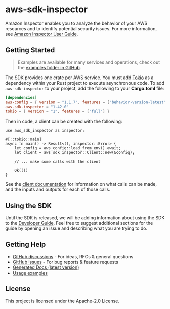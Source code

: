 # aws-sdk-inspector

Amazon Inspector enables you to analyze the behavior of your AWS resources and to identify potential security issues. For more information, see [Amazon Inspector User Guide](https://docs.aws.amazon.com/inspector/latest/userguide/inspector_introduction.html).

## Getting Started

> Examples are available for many services and operations, check out the
> [examples folder in GitHub](https://github.com/awslabs/aws-sdk-rust/tree/main/examples).

The SDK provides one crate per AWS service. You must add [Tokio](https://crates.io/crates/tokio)
as a dependency within your Rust project to execute asynchronous code. To add `aws-sdk-inspector` to
your project, add the following to your **Cargo.toml** file:

```toml
[dependencies]
aws-config = { version = "1.1.7", features = ["behavior-version-latest"] }
aws-sdk-inspector = "1.42.0"
tokio = { version = "1", features = ["full"] }
```

Then in code, a client can be created with the following:

```rust,no_run
use aws_sdk_inspector as inspector;

#[::tokio::main]
async fn main() -> Result<(), inspector::Error> {
    let config = aws_config::load_from_env().await;
    let client = aws_sdk_inspector::Client::new(&config);

    // ... make some calls with the client

    Ok(())
}
```

See the [client documentation](https://docs.rs/aws-sdk-inspector/latest/aws_sdk_inspector/client/struct.Client.html)
for information on what calls can be made, and the inputs and outputs for each of those calls.

## Using the SDK

Until the SDK is released, we will be adding information about using the SDK to the
[Developer Guide](https://docs.aws.amazon.com/sdk-for-rust/latest/dg/welcome.html). Feel free to suggest
additional sections for the guide by opening an issue and describing what you are trying to do.

## Getting Help

* [GitHub discussions](https://github.com/awslabs/aws-sdk-rust/discussions) - For ideas, RFCs & general questions
* [GitHub issues](https://github.com/awslabs/aws-sdk-rust/issues/new/choose) - For bug reports & feature requests
* [Generated Docs (latest version)](https://awslabs.github.io/aws-sdk-rust/)
* [Usage examples](https://github.com/awslabs/aws-sdk-rust/tree/main/examples)

## License

This project is licensed under the Apache-2.0 License.

